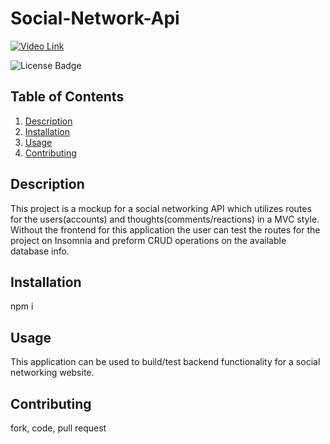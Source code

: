 # Social-Network-Api
[![Video Link](https://upload.wikimedia.org/wikipedia/commons/thumb/b/b8/YouTube_play_button_icon_%282013%E2%80%932017%29.svg/1024px-YouTube_play_button_icon_%282013%E2%80%932017%29.svg.png)](https://drive.google.com/file/d/1psgR2vJUkqScsYnAiNxhWhPHBJiuo4VE/view)


![License Badge](https://shields.io/badge/license-MIT-blue)
## Table of Contents
1. [Description](#description)
2. [Installation](#installation)
3. [Usage](#usage)
4. [Contributing](#contributing)


## Description
This project is a mockup for a social networking API which utilizes routes for the users(accounts) and thoughts(comments/reactions) in a MVC style. Without the frontend for this application the user can test the routes for the project on Insomnia and preform CRUD operations on the available database info. 
## Installation
npm i
## Usage
This application can be used to build/test backend functionality for a social networking website. 
## Contributing
fork, code, pull request

